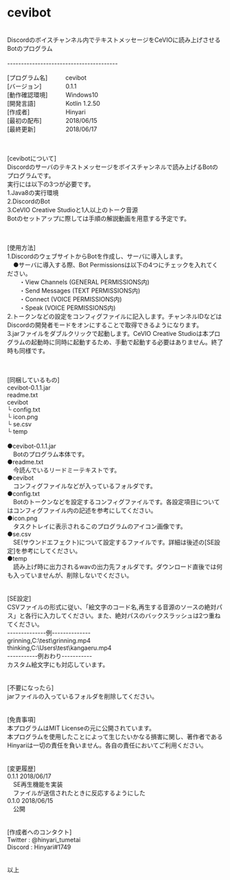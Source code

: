 # cevibot
<br>
Discordのボイスチャンネル内でテキストメッセージをCeVIOに読み上げさせるBotのプログラム
<br>
<br>
----------------------------------------<br>

[プログラム名]　　　cevibot<br>
[バージョン]　　　　0.1.1<br>
[動作確認環境]　　　Windows10<br>
[開発言語]　　　　　Kotlin 1.2.50<br>
[作成者]　　　　　　Hinyari<br>
[最初の配布]　　　　2018/06/15<br>
[最終更新]　　　　　2018/06/17<br><br><br>


[cevibotについて]<br>
Discordのサーバのテキストメッセージをボイスチャンネルで読み上げるBotのプログラムです。<br>
実行には以下の3つが必要です。<br>
1.Java8の実行環境<br>
2.DiscordのBot<br>
3.CeVIO Creative Studioと1人以上のトーク音源<br>
Botのセットアップに際しては手順の解説動画を用意する予定です。<br><br><br>


[使用方法]<br>
1.DiscordのウェブサイトからBotを作成し、サーバに導入します。<br>
　●サーバに導入する際、Bot Permissionsは以下の4つにチェックを入れてください。<br>
　　・View Channels (GENERAL PERMISSIONS内)<br>
　　・Send Messages (TEXT PERMISSIONS内)<br>
　　・Connect (VOICE PERMISSIONS内)<br>
　　・Speak (VOICE PERMISSIONS内)<br>
2.トークンなどの設定をコンフィグファイルに記入します。チャンネルIDなどはDiscordの開発者モードをオンにすることで取得できるようになります。<br>
3.jarファイルをダブルクリックで起動します。CeVIO Creative Studioは本プログラムの起動時に同時に起動するため、手動で起動する必要はありません。終了時も同様です。
<br><br><br>

[同梱しているもの]<br>
cevibot-0.1.1.jar<br>
readme.txt<br>
cevibot<br>
└ config.txt<br>
└ icon.png<br>
└ se.csv<br>
└ temp<br>
<br>
●cevibot-0.1.1.jar<br>
　Botのプログラム本体です。<br>
●readme.txt<br>
　今読んでいるリードミーテキストです。<br>
●cevibot<br>
　コンフィグファイルなどが入っているフォルダです。<br>
●config.txt<br>
　Botのトークンなどを設定するコンフィグファイルです。各設定項目についてはコンフィグファイル内の記述を参考にしてください。<br>
●icon.png<br>
　タスクトレイに表示されるこのプログラムのアイコン画像です。<br>
●se.csv<br>
　SE(サウンドエフェクト)について設定するファイルです。詳細は後述の[SE設定]を参考にしてください。<br>
●temp<br>
　読み上げ時に出力されるwavの出力先フォルダです。ダウンロード直後では何も入っていませんが、削除しないでください。<br>
<br>
<br>
[SE設定]<br>
CSVファイルの形式に従い、「絵文字のコード名,再生する音源のソースの絶対パス」と各行に入力してください。また、絶対パスのバックスラッシュは2つ重ねてください。<br>
--------------例--------------<br>
grinning,C:\\test\\grinning.mp4<br>
thinking,C:\\Users\\test\\kangaeru.mp4<br>
-----------例おわり-----------<br>
カスタム絵文字にも対応しています。<br>
<br>
<br>
[不要になったら]<br>
jarファイルの入っているフォルダを削除してください。<br>
<br>
<br>
[免責事項]<br>
本プログラムはMIT Licenseの元に公開されています。<br>
本プログラムを使用したことによって生じたいかなる損害に関し、著作者であるHinyariは一切の責任を負いません。各自の責任においてご利用ください。<br>
<br>
<br>
[変更履歴]<br>
0.1.1 2018/06/17<br>
　SE再生機能を実装<br>
　ファイルが送信されたときに反応するようにした<br>
0.1.0 2018/06/15<br>
　公開<br>
<br>
<br>
[作成者へのコンタクト]<br>
Twitter : @hinyari_tumetai<br>
Discord : Hinyari#1749<br>
<br>
<br>
以上
